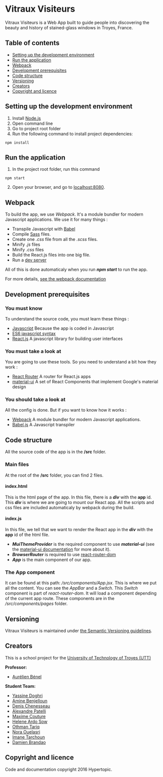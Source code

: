# Vitraux Visiteurs

Vitraux Visiteurs is a Web App built to guide people into discovering the beauty
and history of stained-glass windows in Troyes, France.

## Table of contents

* [Setting up the development environment](#setting-up-the-development-environment)
* [Run the application](#run-the-application)
* [Webpack](#webpack)
* [Development prerequisites](#development-prerequisites)
* [Code structure](#code-structure)
* [Versioning](#versioning)
* [Creators](#creators)
* [Copyright and licence](#copyright-and-licence)

## Setting up the development environment

1. Install [Node.js](https://nodejs.org/en/)
2. Open command line
3. Go to project root folder
4. Run the following command to install project dependencies:
```
npm install
```

## Run the application

1. In the project root folder, run this command
```
npm start
```
2. Open your browser, and go to [localhost:8080](localhost:8080).

## Webpack

To build the app, we use *Webpack*. It's a module bundler for modern Javascript applications.
We use it for many things :
- Transpile Javascript with [Babel](https://babeljs.io/)
- Compile [Sass](http://sass-lang.com/) files.
- Create one *.css* file from all the *.scss* files.
- Minify *.js* files
- Minify *.css* files
- Build the React.js files into one big file.
- Run a [dev server](https://www.npmjs.com/package/webpack-dev-server)

All of this is done automaticaly when you run ***npm start*** to run the app.

For more details, [see the webpack documentation](https://webpack.js.org/)

## Development prerequisites

### You must know

To understand the source code, you must learn these things :
- [Javascript](https://www.w3schools.com/js/) Because the app is coded in Javascript
- [ES6 javascript syntax](https://www.tutorialspoint.com/es6/index.htm)
- [React.js](https://facebook.github.io/react/) A javascript library for building user interfaces

### You must take a look at

You are going to use these tools. So you need to understand a bit how they work :
- [React Router](https://reacttraining.com/react-router/) A router for React.js apps
- [material-ui](http://www.material-ui.com/#/) A set of React Components that implement Google's material design

### You should take a look at

All the config is done. But if you want to know how it works :
- [Webpack](https://webpack.js.org/concepts/) A module bundler for modern Javascript applications.
- [Babel.js](https://babeljs.io/) A Javascript transpiler

## Code structure

All the source code of the app is in the **/src** folder.

### Main files

At the root of the **/src** folder, you can find 2 files.

#### index.html

This is the html page of the app. In this file, there is a ***div*** with the **app** id. This ***div*** is where we are going to mount our React app.
All the scripts and css files are included automaticaly by webpack during the build.

#### index.js

In this file, we tell that we want to render the React app in the ***div*** with the **app** id of the html file.
- ***MuiThemeProvider*** is the required component to use ***material-ui*** (see the [material-ui documentation](http://www.material-ui.com/) for more about it).
- ***BrowserRouter*** is required to use [react-router-dom](https://reacttraining.com/react-router/)
- ***App*** is the main component of our app.

### The App component

It can be found at this path: */src/components/App.jsx*.
This is where we put all the content. You can see the *AppBar* and a *Switch*.
This *Switch* component is part of *react-router-dom*. It will load a component depending of the current app route.
These components are in the */src/components/pages* folder.

## Versioning

Vitraux Visiteurs is maintained under [the Semantic Versioning guidelines](http://semver.org/).

## Creators

This is a school project for the [University of Technology of Troyes
(UTT)](http://www.utt.fr/)

**Professor:**

* [Aurélien Bénel](https://github.com/benel)

**Student Team:**

* [Yassine Doghri](https://github.com/yassinedoghri)
* [Amine Benjelloun](https://github.com/aminebenj)
* [Denis Chenesseau](https://github.com/Wolfsister)
* [Alexandre Patelli](https://github.com/alexandrepa)
* [Maxime Couture](https://github.com/MaximeCouture)
* [Helene Ardo Sow](https://github.com/titiardo)
* [Othman Tariq](https://github.com/othmanetariq)
* [Nora Ouelasri](https://github.com/ouelasrn)
* [Imane Tarchoun](https://github.com/imaneIT)
* [Damien Brandao](https://github.com/brandaod)

## Copyright and licence

Code and documentation copyright 2016 Hypertopic.

